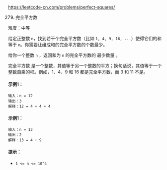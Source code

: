 https://leetcode-cn.com/problems/perfect-squares/

279. 完全平方数

难度：中等

给定正整数 `n`，找到若干个完全平方数（比如 `1, 4, 9, 16, ...`）使得它们的和等于 `n`。你需要让组成和的完全平方数的个数最少。

给你一个整数 `n` ，返回和为 `n` 的完全平方数的 最少数量 。

完全平方数 是一个整数，其值等于另一个整数的平方；换句话说，其值等于一个整数自乘的积。例如，1、4、9 和 16 都是完全平方数，而 3 和 11 不是。

#### 示例1：
```
输入：n = 12
输出：3 
解释：12 = 4 + 4 + 4
```

#### 示例1：
```
输入：n = 13
输出：2
解释：13 = 4 + 9
```

#### 提示：
- `1 <= n <= 10^4`